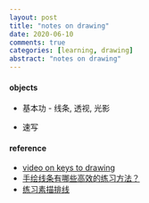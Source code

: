 ```yaml
---
layout: post
title: "notes on drawing"
date: 2020-06-10
comments: true
categories: [learning, drawing]
abstract: "notes on drawing"
---
```


#### objects 
* 基本功 - 线条, 透视, 光影  

* 速写 



#### reference
* [video on keys to drawing](https://www.bilibili.com/video/BV1T4411y7My?spm_id_from=333.905.b_7570566964656f.2) 
* [手绘线条有哪些高效的练习方法？](https://zhuanlan.zhihu.com/p/89665739)  
* [练习素描排线](https://www.jianshu.com/p/6b7214800b12)

